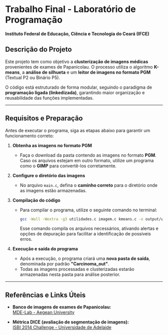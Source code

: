 # **Trabalho Final - Laboratório de Programação**  
**Instituto Federal de Educação, Ciência e Tecnologia do Ceará (IFCE)**  

## **Descrição do Projeto**  
Este projeto tem como objetivo a **clusterização de imagens médicas** provenientes de exames de Papanicolau. O processo utiliza o algoritmo **K-means**, a **análise de silhueta** e um **leitor de imagens no formato PGM** (Textual P2 ou Binário P5).  

O código está estruturado de forma modular, seguindo o paradigma de **programação ligada (linkedizada)**, garantindo maior organização e reusabilidade das funções implementadas.  

---

## **Requisitos e Preparação**  
Antes de executar o programa, siga as etapas abaixo para garantir um funcionamento correto:  

1. **Obtenha as imagens no formato PGM**  
   - Faça o download da pasta contendo as imagens no formato **PGM**. Caso os arquivos estejam em outro formato, utilize um programa como o **GIMP** para convertê-los corretamente.  

2. **Configure o diretório das imagens**  
   - No arquivo `main.c`, defina o **caminho correto** para o diretório onde as imagens estão armazenadas.  

3. **Compilação do código**  
   - Para compilar o programa, utilize o seguinte comando no terminal:  
     ```sh
     gcc -Wall -Wextra -g3 utilidades.c imagem.c kmeans.c -o output/utilidades.exe
     ```
     Esse comando compila os arquivos necessários, ativando alertas e opções de depuração para facilitar a identificação de possíveis erros.  

4. **Execução e saída do programa**  
   - Após a execução, o programa criará uma **nova pasta de saída**, denominada por padrão **"Carcinoma_out"**.  
   - Todas as imagens processadas e clusterizadas estarão armazenadas nesta pasta para análise posterior.  

---

## **Referências e Links Úteis**  
- **Banco de imagens de exames de Papanicolau:**  
  [MDE-Lab - Aegean University](https://mde-lab.aegean.gr/index.php/downloads/)  

- **Métrica DICE (avaliação de segmentação de imagens):**  
  [ISBI 2014 Challenge - Universidade de Adelaide](https://cs.adelaide.edu.au/~carneiro/isbi14_challenge/)  

